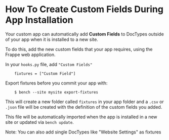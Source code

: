 # How To Create Custom Fields During App Installation

Your custom app can automatically add **Custom Fields** to DocTypes outside of your app when it is installed to a new site.

To do this, add the new custom fields that your app requires, using the Frappe web application. 

In your `hooks.py` file, add `"Custom Fields"`


```
	fixtures = ["Custom Field"]
```

Export fixtures before you commit your app with:


```
	$ bench --site mysite export-fixtures
```

This will create a new folder called `fixtures` in your app folder and a `.csv` or `.json` file will be created with the definition of the custom fields you added.

This file will be automatically imported when the app is installed in a new site or updated via `bench update`.

Note: You can also add single DocTypes like "Website Settings" as fixtures


<!-- markdown -->
